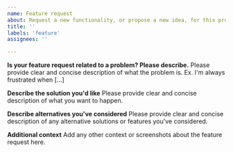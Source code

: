 ```yaml
---
name: Feature request
about: Request a new functionality, or propose a new idea, for this project.
title: ''
labels: 'feature'
assignees: ''

---
```


**Is your feature request related to a problem? Please describe.**
Please provide clear and concise description of what the problem is. 
Ex. I'm always frustrated when [...]

**Describe the solution you'd like**
Please provide clear and concise description of what you want to happen.

**Describe alternatives you've considered**
Please provide clear and concise description of any alternative solutions or features you've considered.

**Additional context**
Add any other context or screenshots about the feature request here.
